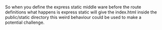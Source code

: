 So when you define the express static middle ware before the route definitions what happens is express static will give the index.html inside the public/static directory this weird behaviour could be used to make a potential challenge.